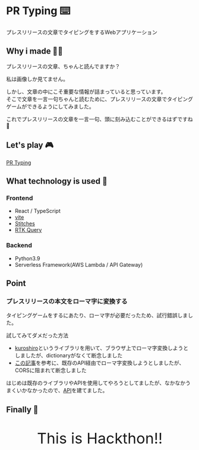 # PR Typing ⌨️

プレスリリースの文章でタイピングをするWebアプリケーション

## Why i made 👨‍🍳

プレスリリースの文章、ちゃんと読んでますか？  

私は画像しか見てません。

しかし、文章の中にこそ重要な情報が詰まっていると思っています。  
そこで文章を一言一句ちゃんと読むために、プレスリリースの文章でタイピングゲームができるようにしてみました。

これでプレスリリースの文章を一言一句、頭に刻み込むことができるはずですね🤪

## Let's play 🎮

[PR Typing](https://pr-typing.netlify.app/)

## What technology is used 🚀

### Frontend

- React / TypeScript
- [vite](https://ja.vitejs.dev/)
- [Stitches](https://stitches.dev/)
- [RTK Query](https://redux-toolkit.js.org/rtk-query/overview)

### Backend

- Python3.9
- Serverless Framework(AWS Lambda / API Gateway)

## Point

### プレスリリースの本文をローマ字に変換する

タイピングゲームをするにあたり、ローマ字が必要だったため、試行錯誤しました。

試してみてダメだった方法

- [kuroshiro](https://kuroshiro.org/README.jp.html)というライブラリを用いて、ブラウザ上でローマ字変換しようとしましたが、dictionaryがなくて断念しました
- [この記事](https://developermemo-blog.herokuapp.com/webapp-dev/155/)を参考に、既存のAPI経由でローマ字変換しようとしましたが、CORSに阻まれて断念しました

はじめは既存のライブラリやAPIを使用してやろうとしてましたが、なかなかうまくいかなかったので、[API](https://github.com/apple-yagi/pr-typing/tree/main/kanji-to-romaji-api)を建てました。

## Finally 👋

<p style="font-size: 40px; text-align: center;">This is Hackthon!!</p>
